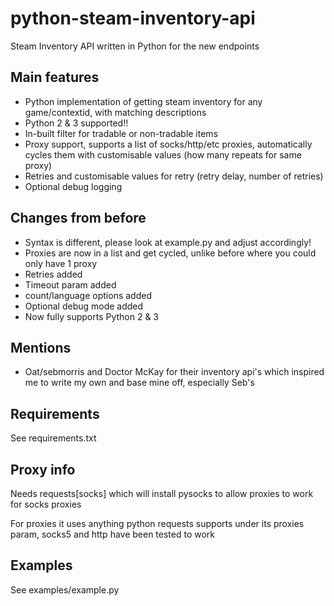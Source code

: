 # python-steam-inventory-api
Steam Inventory API written in Python for the new endpoints

## Main features
- Python implementation of getting steam inventory for any game/contextid, with matching descriptions
- Python 2 & 3 supported!!
- In-built filter for tradable or non-tradable items
- Proxy support, supports a list of socks/http/etc proxies, automatically cycles them with customisable values (how many repeats for same proxy)
- Retries and customisable values for retry (retry delay, number of retries)
- Optional debug logging

## Changes from before
- Syntax is different, please look at example.py and adjust accordingly!
- Proxies are now in a list and get cycled, unlike before where you could only have 1 proxy
- Retries added
- Timeout param added
- count/language options added
- Optional debug mode added
- Now fully supports Python 2 & 3

## Mentions
- Oat/sebmorris and Doctor McKay for their inventory api's which inspired me to write my own and base mine off, especially Seb's

## Requirements
See requirements.txt

## Proxy info
Needs requests[socks] which will install pysocks to allow proxies to work for socks proxies

For proxies it uses anything python requests supports under its proxies param, socks5 and http have been tested to work

## Examples
See examples/example.py